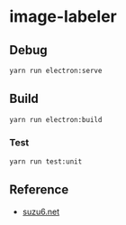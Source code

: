 # image-labeler

## Debug

```sh
yarn run electron:serve
```

## Build

```sh
yarn run electron:build
```

### Test

```sh
yarn run test:unit
```

## Reference

- [suzu6.net](https://www.suzu6.net/posts/260-electron-vue-develop/)
